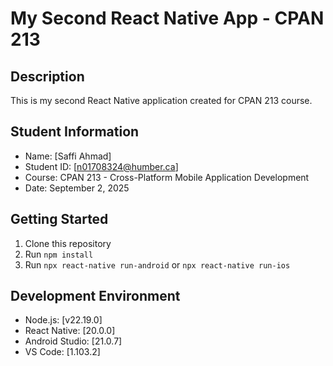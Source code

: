 # My Second React Native App - CPAN 213
## Description
This is my second React Native application created for CPAN 213 course.
## Student Information
- Name: [Saffi Ahmad]
- Student ID: [n01708324@humber.ca]
- Course: CPAN 213 - Cross-Platform Mobile Application Development
- Date: September 2, 2025
## Getting Started
1. Clone this repository
2. Run `npm install`
3. Run `npx react-native run-android` or `npx react-native run-ios`
## Development Environment
- Node.js: [v22.19.0]
- React Native: [20.0.0]
- Android Studio: [21.0.7]
- VS Code: [1.103.2]
